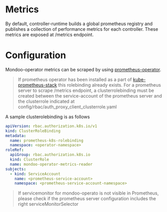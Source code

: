 # Metrics
By default, controller-runtime builds a global prometheus registry and publishes a collection of performance metrics for each controller. These metrics are exposed at /metrics endpoint.

# Configuration
Mondoo-operator metrics can be scraped by using [prometheus-operator](https://github.com/prometheus-operator/prometheus-operator). 
> If prometheus operator has been installed as a part of [kube-prometheus-stack](https://github.com/prometheus-community/helm-charts/tree/main/charts/kube-prometheus-stack) this rolebinding already exists.
For a prometheus server to scrape /metrics endpoint, a clusterrolebinding must be created between the service-account of the prometheus server and the clusterrole indicated at 
config/rbac/auth_proxy_client_clusterrole.yaml

A sample clusterolebinding is as follows 
```yaml
apiVersion: rbac.authorization.k8s.io/v1
kind: ClusterRoleBinding
metadata:
  name: prometheus-k8s-rolebinding
  namespace: <operator-namespace>
roleRef:
  apiGroup: rbac.authorization.k8s.io
  kind: ClusterRole
  name: mondoo-operator-metrics-reader
subjects:
  - kind: ServiceAccount
    name: <prometheus-service-account>
    namespace: <prometheus-service-account-namespace>
```
> If servicemonitor for mondoo-operato is not visible in Prometheus, please check if the prometheus server configuration includes the right serviceMonitorSelector